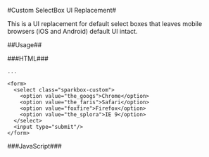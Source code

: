 #Custom SelectBox UI Replacement#

This is a UI replacement for default select boxes that leaves mobile browsers (iOS and Android) default UI intact.

##Usage##

###HTML###
    <link rel="stylesheet" href="css/sparkbox-select.css">
    
    ...
    
    <form>
      <select class="sparkbox-custom">
        <option value="the_googs">Chrome</option>
        <option value="the_faris">Safari</option>
        <option value="foxfire">Firefox</option>
        <option value="the_splora">IE 9</option>
      </select>
      <input type="submit"/>
    </form>

###JavaScript###
    <script src="http://ajax.googleapis.com/ajax/libs/jquery/1.5/jquery.min.js"></script>
    <script src="js/jquery.sparkbox-select.js"></script>
    <script>
      ('.sparkbox-custom').sbCustomSelect();
    </script>